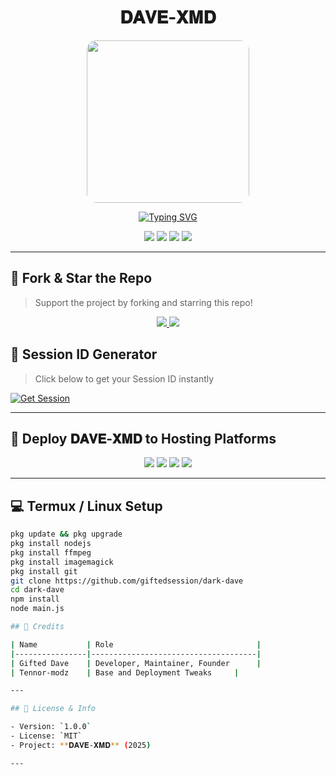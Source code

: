 <h1 align="center">𝐃𝐀𝐕𝐄-𝐗𝐌𝐃</h1>

<p align="center">
  <img src="https://files.catbox.moe/vr83h2.jpg" width="260" style="border-radius:15px;" />
</p>

<p align="center">
  <a href="https://git.io/typing-svg">
    <img src="https://readme-typing-svg.demolab.com?font=Black+Ops+One&size=35&pause=1000&color=13F7EC&center=true&vCenter=true&width=1000&lines=THANKS+FOR+CHOOSING+𝐃𝐀𝐕𝐄-𝐗𝐌𝐃;MULTI-DEVICE+WHATSAPP+BOT;CREATED+BY+GIFTED+DAVE;NOW+OPEN+SOURCE+AND+STABLE" alt="Typing SVG" />
  </a>
</p>

<p align="center">
  <a href="https://github.com/giftedsession/dark-dave/fork"><img src="https://img.shields.io/github/forks/giftedsession/dark-dave?style=for-the-badge&color=blue" /></a>
  <a href="https://github.com/giftedsession/dark-dave/stargazers"><img src="https://img.shields.io/github/stars/giftedsession/dark-dave?style=for-the-badge&color=yellow" /></a>
  <a href="https://github.com/giftedsession/dark-dave"><img src="https://img.shields.io/github/repo-size/giftedsession/dark-dave?style=for-the-badge&color=green" /></a>
  <a href="https://github.com/giftedsession"><img src="https://img.shields.io/badge/Maintained%3F-Yes-blue.svg?style=for-the-badge" /></a>
</p>

---

## 📌 Fork & Star the Repo

> Support the project by forking and starring this repo!

<p align="center">
  <a href="https://github.com/giftedsession/dark-dave/fork">
    <img src="https://img.shields.io/badge/Fork%20This%20Repo-darkgreen?style=for-the-badge&logo=github" />
  </a>
  <a href="https://github.com/giftedsession/dark-dave/stargazers">
    <img src="https://img.shields.io/badge/Star%20This%20Repo-yellow?style=for-the-badge&logo=github" />
  </a>
</p>


## 🔐 Session ID Generator
> Click below to get your Session ID instantly

[![Get Session](https://img.shields.io/badge/Get%20Session%20ID-Click%20Here-green?style=for-the-badge&logo=whatsapp)](https://davesxmd-03209e7609ef.herokuapp.com/)

---

## 🚀 Deploy 𝐃𝐀𝐕𝐄-𝐗𝐌𝐃 to Hosting Platforms

<p align="center">
  <a href="https://heroku.com/deploy?template=https://github.com/giftedsession/dark-dave"><img src="https://img.shields.io/badge/Heroku-Deploy-purple?style=for-the-badge&logo=heroku" /></a>
  <a href="https://railway.app/new/template?template=https://github.com/giftedsession/dark-dave"><img src="https://img.shields.io/badge/Railway-Deploy-black?style=for-the-badge&logo=railway" /></a>
  <a href="https://app.koyeb.com/deploy?type=git&repository=github.com/giftedsession/dark-dave"><img src="https://img.shields.io/badge/Koyeb-Deploy-darkblue?style=for-the-badge&logo=koyeb" /></a>
  <a href="https://render.com/deploy?repo=https://github.com/giftedsession/dark-dave"><img src="https://img.shields.io/badge/Render-Deploy-blue?style=for-the-badge&logo=render" /></a>
</p>

---

## 💻 Termux / Linux Setup

```bash
pkg update && pkg upgrade
pkg install nodejs
pkg install ffmpeg
pkg install imagemagick
pkg install git
git clone https://github.com/giftedsession/dark-dave
cd dark-dave
npm install
node main.js

## 🧠 Credits

| Name           | Role                                |
|----------------|-------------------------------------|
| Gifted Dave    | Developer, Maintainer, Founder      |
| Tennor-modz    | Base and Deployment Tweaks     |

---

## 🧾 License & Info

- Version: `1.0.0`
- License: `MIT`
- Project: **𝐃𝐀𝐕𝐄-𝐗𝐌𝐃** (2025)

---
